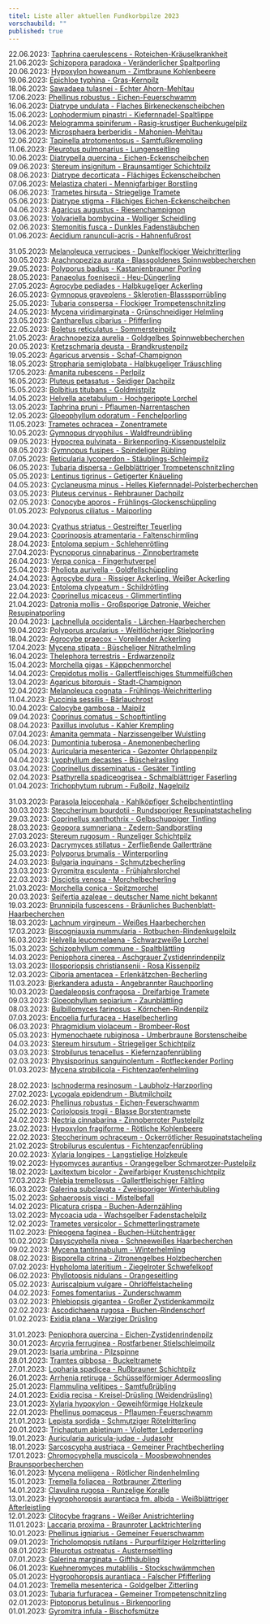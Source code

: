 ```yaml
---
titel: Liste aller aktuellen Fundkorbpilze 2023
vorschaubild: ""
published: true
---
```

22.06.2023: [Taphrina caerulescens - Roteichen-Kräuselkrankheit](/pilze/taphrina-caerulescens-roteichen-kräuselkrankheit)  
21.06.2023: [Schizopora paradoxa - Veränderlicher Spaltporling](/pilze/schizopora-paradoxa-veränderlicher-spaltporling)\
20.06.2023: [Hypoxylon howeanum - Zimtbraune Kohlenbeere](/hypoxylon-howeanum-zimtbraune-kohlenbeere)\
19.06.2023: [Epichloe typhina - Gras-Kernpilz](/pilze/epichloe-typhina-gras-kernpilz)\
18.06.2023: [Sawadaea tulasnei - Echter Ahorn-Mehltau](/pilze/sawadaea-tulasnei-echter-ahorn-mehltau)\
17.06.2023: [Phellinus robustus - Eichen-Feuerschwamm](/pilze/phellinus-robustus-eichen-feuerschwamm)\
16.06.2023: [Diatrype undulata - Flaches Birkeneckenscheibchen](/pilze/diatrype-undulata-flaches-birken-eckenscheibchen)\
15.06.2023: [Lophodermium pinastri - Kiefernnadel-Spaltlippe](/pilze/lophodermium-pinastri-kiefernnadel-spaltlippe)\
14.06.2023: [Melogramma spiniferum - Rasig-krustiger Buchenkugelpilz ](/pilze/melogramma-spiniferum-rasig-krustiger-buchenkugelpilz)\
13.06.2023: [Microsphaera berberidis - Mahonien-Mehltau](/pilze/microsphaera-berberidis-mahonien-mehltau)\
12.06.2023: [Tapinella atrotomentosus - Samtfußkrempling](/pilze/tapinella-atrotomentosa-samtfußkrempling)\
11.06.2023: [Pleurotus pulmonarius - Lungenseitling](/pilze/pleurotus-pulmonarius-lungenseitling-löffelseitling)\
10.06.2023: [Diatrypella quercina - Eichen-Eckenscheibchen](/pilze/diatrypella-quercina-eichen-eckenscheibchen)\
09.06.2023: [Stereum insignitum - Braunsamtiger Schichtpilz](/pilze/stereum-insignitum-braunsamtiger-schichtpilz-prächtiger-schichtpilz)\
08.06.2023: [Diatrype decorticata - Flächiges Eckenscheibchen](/pilze/diatrype-decorticata-flächiges-eckenscheibchen)\
07.06.2023: [Melastiza chateri - Mennigfarbiger Borstling](/pilze/melastiza-chateri-mennigfarbiger-borstling)\
06.06.2023: [Trametes hirsuta - Striegelige Tramete](/pilze/trametes-hirsuta-striegelige-tramete)\
05.06.2023: [Diatrype stigma - Flächiges Eichen-Eckenscheibchen](/pilze/diatrype-stigma-flächiges-eichen-eckenscheibchen)\
04.06.2023: [Agaricus augustus - Riesenchampignon](/pilze/agaricus-augustus-riesenchampignon)\
03.06.2023: [Volvariella bombycina - Wolliger Scheidling](/pilze/volvariella-bombycina-wolliger-scheidling)\
02.06.2023: [Stemonitis fusca - Dunkles Fadenstäubchen](/pilze/stemonitis-fusca-dunkles-fadenstäubchen)\
01.06.2023: [Aecidium ranunculi-acris - Hahnenfußrost](/pilze/aecidium-ranunculi-acris-hahnenfußrost)

31.05.2023: [Melanoleuca verrucipes - Dunkelflockiger Weichritterling](/pilze/melanoleuca-verrucipes-dunkelflockiger-weichritterling)\
30.05.2023: [Arachnopeziza aurata - Blassgoldenes Spinnwebbecherchen](/pilze/arachnopeziza-aurata-blassgoldenes-spinnwebbecherchen)\
29.05.2023: [Polyporus badius - Kastanienbrauner Porling](/pilze/polyporus-badius-kastanienbrauner-stielporling-schwarzroter-porling)\
28.05.2023: [Panaeolus foenisecii - Heu-Düngerling](/pilze/panaeolus-foenisecii-heu-düngerling)\
27.05.2023: [Agrocybe pediades - Halbkugeliger Ackerling](/pilze/agrocybe-pediades-halbkugeliger-ackerling)\
26.05.2023: [Gymnopus graveolens - Sklerotien-Blasssporrübling](/pilze/gymnopus-graveolens-sklerotien-blassporrübling)\
25.05.2023: [Tubaria conspersa - Flockiger Trompetenschnitzling](/pilze/tubaria-conspersa-flockiger-trompetenschnitzling)\
24.05.2023: [Mycena viridimarginata - Grünschneidiger Helmling](/pilze/mycena-viridimarginata-grünschneidiger-helmling)\
23.05.2023: [Cantharellus cibarius - Pfifferling](/pilze/cantharellus-cibarius-pfifferling)\
22.05.2023: [Boletus reticulatus - Sommersteinpilz](/pilze/boletus-reticulatus-sommersteinpilz)\
21.05.2023: [Arachnopeziza aurelia - Goldgelbes Spinnwebbecherchen](/pilze/arachnopeziza-aurelia-goldgelbes-spinnwebbecherchen)\
20.05.2023: [Kretzschmaria deusta - Brandkrustenpilz](/pilze/kretzschmaria-deusta-brandkrustenpilz)\
19.05.2023: [Agaricus arvensis - Schaf-Champignon](/pilze/agaricus-arvensis-schaf-champignon)\
18.05.2023: [Stropharia semiglobata - Halbkugeliger Träuschling](/pilze/stropharia-semiglobata-halbkugeliger-träuschling)\
17.05.2023: [Amanita rubescens - Perlpilz](/pilze/amanita-rubescens-perlpilz)\
16.05.2023: [Pluteus petasatus - Seidiger Dachpilz](/pilze/pluteus-petasatus-seidiger-dachpilz)\
15.05.2023: [Bolbitius titubans - Goldmistpilz](/pilze/bolbitius-titubans-goldmistpilz)\
14.05.2023: [Helvella acetabulum - Hochgerippte Lorchel](/pilze/helvella-acetabulum-hochgerippte-lorchel)\
13.05.2023: [Taphrina pruni - Pflaumen-Narrentaschen](/pilze/taphrina-pruni-pflaumen-narrentasche)\
12.05.2023: [Gloeophyllum odoratum - Fenchelporling](/pilze/gloeophyllum-odoratum-fenchelporling)\
11.05.2023: [Trametes ochracea - Zonentramete](/pilze/trametes-ochracea-ockertramete-zonentramete)\
10.05.2023: [Gymnopus dryophilus - Waldfreundrübling](/pilze/gymnopus-dryophilus-waldfreundrübling)\
09.05.2023: [Hypocrea pulvinata - Birkenporling-Kissenpustelpilz](/pilze/hypocrea-pulvinata-birkenporling-kissenpustelpilz)\
08.05.2023: [Gymnopus fusipes - Spindeliger Rübling](/pilze/gymnopus-fusipes-spindeliger-rübling)\
07.05.2023: [Reticularia lycoperdon - Stäublings-Schleimpilz](/pilze/reticularia-lycoperdon-stäublings-schleimpilz)\
06.05.2023: [Tubaria dispersa - Gelbblättriger Trompetenschnitzling](/pilze/tubaria-dispersa-gelbblättriger-trompetenschnitzling)\
05.05.2023: [Lentinus tigrinus - Getigerter Knäueling](/pilze/lentinus-tigrinus-getigerter-knäueling)\
04.05.2023: [Cyclaneusma minus - Helles Kiefernnadel-Polsterbecherchen](/pilze/cyclaneusma-minus-helles-kiefernnadel-polsterbecherchen)\
03.05.2023: [Pluteus cervinus - Rehbrauner Dachpilz](/pilze/pluteus-cervinus-rehbrauner-dachpilz)\
02.05.2023: [Conocybe aporos - Frühlings-Glockenschüppling](/pilze/conocybe-aporos-frühlings-glockenschüppling)\
01.05.2023: [Polyporus ciliatus - Maiporling](/pilze/polyporus-ciliatus-maiporling)

30.04.2023: [Cyathus striatus - Gestreifter Teuerling](/pilze/cyathus-striatus-gestreifter-teuerling)\
29.04.2023: [Coprinopsis atramentaria - Faltenschirmling](/pilze/coprinopsis-atramentaria-faltentintling)\
28.04.2023: [Entoloma sepium - Schlehenrötling](/pilze/entoloma-sepium-schlehenrötling)\
27.04.2023: [Pycnoporus cinnabarinus - Zinnobertramete](/pilze/pycnoporus-cinnabarinus-zinnoberrote-tramete)\
26.04.2023: [Verpa conica - Fingerhutverpel](/pilze/verpa-conica-fingerhutverpel)\
25.04.2023: [Pholiota aurivella - Goldfellschüppling](/pilze/pholiota-aurivella-goldfellschüppling)\
24.04.2023: [Agrocybe dura - Rissiger Ackerling, Weißer Ackerling](/pilze/agrocybe-dura-rissiger-ackerling-weißer-ackerling)\
23.04.2023: [Entoloma clypeatum - Schildrötling](/pilze/entoloma-clypeatum-schildrötling)\
22.04.2023: [Coprinellus micaceus - Glimmertintling](/pilze/coprinellus-micaceus-glimmertintling)\
21.04.2023: [Datronia mollis - Großsporige Datronie, Weicher Resupinatporling](/pilze/datronia-mollis-großsporige-datronie-weicher-resupinatporling)\
20.04.2023: [Lachnellula occidentalis - Lärchen-Haarbecherchen](/pilze/lachnellula-occidentalis-lärchen-haarbecherchen)\
19.04.2023: [Polyporus arcularius - Weitlöcheriger Stielporling](/pilze/polyporus-arcularius-weitlöcheriger-stielporling)\
18.04.2023: [Agrocybe praecox - Voreilender Ackerling](/pilze/agrocybe-praecox-voreilender-ackerling)\
17.04.2023: [Mycena stipata - Büscheliger Nitrathelmling](/pilze/mycena-stipata-büscheliger-nitrathelmling)\
16.04.2023: [Thelephora terrestris - Erdwarzenpilz](/pilze/thelephora-terrestris-erdwarzenpilz)\
15.04.2023: [Morchella gigas - Käppchenmorchel](/pilze/morchella-gigas-käppchenmorchel)\
14.04.2023: [Crepidotus mollis - Gallertfleischiges Stummelfüßchen](/pilze/crepidotus-mollis-gallertfleischiges-stummelfüßchen)\
13.04.2023: [Agaricus bitorquis - Stadt-Champignon](/pilze/agaricus-bitorquis-stadt-champignon)\
12.04.2023: [Melanoleuca cognata - Frühlings-Weichritterling](/pilze/melanoleuca-cognata-frühlings-weichritterling)\
11.04.2023: [Puccinia sessilis - Bärlauchrost](/pilze/puccinia-sessilis-bärlauchrost)\
10.04.2023: [Calocybe gambosa - Maipilz](/pilze/calocybe-gambosa-maipilz)\
09.04.2023: [Coprinus comatus - Schopftintling](/pilze/coprinus-comatus-schopftintling)\
08.04.2023: [Paxillus involutus - Kahler Krempling](/pilze/paxillus-involutus-kahler-krempling)\
07.04.2023: [Amanita gemmata - Narzissengelber Wulstling](/pilze/amanita-gemmata-narzissengelber-wulstling)\
06.04.2023: [Dumontinia tuberosa - Anemonenbecherling](/pilze/dumontinia-tuberosa-anemonenbecherling)\
05.04.2023: [Auricularia mesenterica - Gezonter Ohrlappenpilz](/pilze/auricularia-mesenterica-gezonter-ohrlappenpilz)\
04.04.2023: [Lyophyllum decastes - Büschelrasling](/pilze/lyophyllum-decastes-büschelrasling)\
03.04.2023: [Coprinellus disseminatus - Gesäter Tintling](/pilze/coprinellus-disseminatus-gesäter-tintling)\
02.04.2023: [Psathyrella spadiceogrisea - Schmalblättriger Faserling](/pilze/psathyrella-spadiceogrisea-schmalblättriger-faserling-früher-mürbling)\
01.04.2023: [Trichophytum rubrum - Fußpilz, Nagelpilz](/pilze/trichophytum-rubrum-fußpilz-nagelpilz)

31.03.2023: [Parasola leiocephala - Kahlköpfiger Scheibchentintling](/pilze/parasola-leiocephala-kahlköpfiger-scheibchentintling)\
30.03.2023: [Steccherinum bourdotii - Rundsporiger Resupinatstacheling](/pilze/steccherinum-bourdotii-rundsporiger-resupinatstacheling)\
29.03.2023: [Coprinellus xanthothrix - Gelbschuppiger Tintling](/pilze/coprinellus-xanthothrix-gelbschuppiger-tintling)\
28.03.2023: [Geopora sumneriana - Zedern-Sandborstling](/pilze/geopora-sumneriana-zedern-sandborstling)\
27.03.2023: [Stereum rugosum - Runzeliger Schichtpilz](/pilze/stereum-rugosum-runzeliger-schichtpilz)\
26.03.2023: [Dacrymyces stillatus - Zerfließende Gallertträne](/pilze/dacrymyces-stillatus-zerfließende-gallertträne)\
25.03.2023: [Polyporus brumalis - Winterporling](/pilze/polyporus-brumalis-winterporling)\
24.03.2023: [Bulgaria inquinans - Schmutzbecherling](/pilze/bulgaria-inquinans-schmutzbecherling)\
23.03.2023: [Gyromitra esculenta - Frühjahrslorchel](/pilze/gyromitra-esculenta-frühjahrslorchel)\
22.03.2023: [Disciotis venosa - Morchelbecherling](/pilze/disciotis-venosa-morchelbecherling)\
21.03.2023: [Morchella conica - Spitzmorchel](/pilze/morchella-conica-spitzmorchel)\
20.03.2023: [Seifertia azaleae - deutscher Name nicht bekannt](/pilze/seifertia-azaleae)\
19.03.2023: [Brunnipila fuscescens - Bräunliches Buchenblatt-Haarbecherchen](/pilze/brunnipila-fuscescens-bräunliches-buchenblatt-haarbecherchen)\
18.03.2023: [Lachnum virgineum - Weißes Haarbecherchen](/pilze/lachnum-virgineum-weißes-haarbecherchen)\
17.03.2023: [Biscogniauxia nummularia - Rotbuchen-Rindenkugelpilz](/pilze/biscogniauxia-nummularia-rotbuchen-rindenkugelpilz)\
16.03.2023: [Helvella leucomelaena - Schwarzweiße Lorchel](/pilze/helvella-leucomelaena-schwarzweiße-lorchel)\
15.03.2023: [Schizophyllum commune - Spaltblättling](/pilze/schizophyllum-commune-spaltblättling)\
14.03.2023: [Peniophora cinerea - Aschgrauer Zystidenrindenpilz](/pilze/peniophora-cinerea-aschgrauer-zystidenrindenpilz)\
13.03.2023: [Illosporiopsis christiansenii - Rosa Kissenpilz](/pilze/illosporiopsis-christiansenii-rosa-kissenpilz)\
12.03.2023: [Ciboria amentacea - Erlenkätzchen-Becherling](/pilze/ciboria-amentacea-erlenkätzchen-becherling)\
11.03.2023: [Bjerkandera adusta - Angebrannter Rauchporling](/pilze/bjerkandera-adusta-angebrannter-rauchporling)\
10.03.2023: [Daedaleopsis confragosa - Dreifarbige Tramete](/pilze/daedaleopsis-tricolor-dreifarbige-tramete)\
09.03.2023: [Gloeophyllum sepiarium - Zaunblättling](/pilze/gloeophyllum-sepiarium-zaunblättling)\
08.03.2023: [Bulbillomyces farinosus - Körnchen-Rindenpilz](/pilze/bulbillomyces-farinosus-körnchen-rindenpilz)\
07.03.2023: [Encoelia furfuracea - Haselbecherling](/pilze/encoelia-furfuracea-haselbecherling-kleiiger-büschelbecherling)\
06.03.2023: [Phragmidium violaceum - Brombeer-Rost](/pilze/phragmidium-violaceum-brombeer-rost)\
05.03.2023: [Hymenochaete rubiginosa - Umberbraune Borstenscheibe](/pilze/hymenochaete-rubiginosa-umberbraune-borstenscheibe)\
04.03.2023: [Stereum hirsutum - Striegeliger Schichtpilz](/pilze/stereum-hirsutum-striegeliger-schichtpilz)\
03.03.2023: [Strobilurus tenacellus - Kiefernzapfenrübling](/pilze/strobilurus-tenacellus-bitterer-kiefern-zapfenrübling)\
02.03.2023: [Physisporinus sanguinolentum - Rotfleckender Porling](/pilze/physisporinus-sanguinolentus-rotfleckender-porling)\
01.03.2023: [Mycena strobilicola - Fichtenzapfenhelmling](/pilze/mycena-strobilicola-fichtenzapfenhelmling)

28.02.2023: [Ischnoderma resinosum - Laubholz-Harzporling](/pilze/ischnoderma-resinosum-laubholz-harzporling)\
27.02.2023: [Lycogala epidendrum - Blutmilchpilz](/pilze/lycogala-epidendrum-blutmilchpilz)\
26.02.2023: [Phellinus robustus - Eichen-Feuerschwamm](/pilze/phellinus-robustus-eichen-feuerschwamm)\
25.02.2023: [Coriolopsis trogii - Blasse Borstentramete](/pilze/coriolopsis-trogii-blasse-borstentramete)\
24.02.2023: [Nectria cinnabarina - Zinnoberroter Pustelpilz](/pilze/nectria-cinnabarina-zinnoberroter-pustelpilz)\
23.02.2023: [Hypoxylon fragiforme - Rötliche Kohlenbeere](/pilze/hypoxylon-fragiforme-rötliche-kohlenbeere)\
22.02.2023: [Steccherinum ochraceum - Ockerrötlicher Resupinatstacheling](/pilze/steccherinum-ochraceum-ockerrötlicher-resupinatstacheling)\
21.02.2023: [Strobilurus esculentus - Fichtenzapfenrübling](/pilze/strobilurus-esculentus-fichtenzapfenrübling)\
20.02.2023: [Xylaria longipes - Langstielige Holzkeule](/pilze/xylaria-longipes-langstielige-holzkeule)\
19.02.2023: [Hypomyces aurantius - Orangegelber Schmarotzer-Pustelpilz](/pilze/hypomyces-aurantius-orangegelber-schmarotzer-pustelpilz)\
18.02.2023: [Laxitextum bicolor - Zweifarbiger Krustenschichtpilz](/pilze/laxitextum-bicolor-zweifarbiger-krustenschichtpilz)\
17.03.2023: [Phlebia tremellosus - Gallertfleischiger Fältling](/pilze/phlebia-tremellosa-gallertfleischiger-fältling)\
16.03.2023: [Galerina subclavata - Zweisporiger Winterhäubling](/pilze/galerina-subclavata-zweisporiger-winterhäubling)\
15.02.2023: [Sphaeropsis visci - Mistelbefall](/pilze/sphaeropsis-visci-mistelbefall)\
14.02.2023: [Plicatura crispa - Buchen-Adernzähling](/pilze/plicatura-crispa-buchen-adernzähling)\
13.02.2023: [Mycoacia uda - Wachsgelber Fadenstachelpilz](/pilze/mycoacia-uda-wachsgelber-fadenstachelpilz)\
12.02.2023: [Trametes versicolor - Schmetterlingstramete](/pilze/trametes-versicolor-schmetterlingstramete)\
11.02.2023: [Phleogena faginea - Buchen-Hütchenträger](/pilze/phleogena-faginea-buchen-hütchenträger)\
10.02.2023: [Dasyscyphella nivea - Schneeweißes Haarbecherchen](/pilze/dasyscyphella-nivea-schneeweißes-haarbecherchen)\
09.02.2023: [Mycena tantinnabulum - Winterhelmling](/pilze/mycena-tintinnabulum-winterhelmling)\
08.02.2023: [Bisporella citrina - Zitronengelbes Holzbecherchen](https://fundkorb.de/pilze/bisporella-citrina-zitronengelbes-haarbecherchen)\
07.02.2023: [Hypholoma lateritium - Ziegelroter Schwefelkopf](/pilze/hypholoma-lateritium-ziegelroter-schwefelkopf)\
06.02.2023: [Phyllotopsis nidulans - Orangeseitling](de/pilze/phyllotopsis-nidulans-orangeseitling)\
05.02.2023: [Auriscalpium vulgare - Ohrlöffelstacheling](/pilze/auriscalpium-vulgare-ohrlöffelstacheling)\
04.02.2023: [Fomes fomentarius - Zunderschwamm](/pilze/fomes-fomentarius-zunderschwamm)\
03.02.2023: [Phlebiopsis gigantea - Großer Zystidenkammpilz](/pilze/phlebiopsis-gigantea-großer-zystidenkammpilz)\
02.02.2023: [Ascodichaena rugosa - Buchen-Rindenschorf](/pilze/ascodichaena-rugosa-buchen-rindenschorf)\
01.02.2023: [Exidia plana - Warziger Drüsling](/pilze/exidia-plana-warziger-drüsling)

31.01.2023: [Peniophora quercina - Eichen-Zystidenrindenpilz](/pilze/peniophora-quercina-eichen-zystidenrindenpilz)\
30.01.2023: [Arcyria ferruginea - Rostfarbener Stielschleimpilz](/pilze/arcyria-ferruginea-rostfarbener-stielschleimpilz)\
29.01.2023: [Isaria umbrina - Pilzspinne](/pilze/isaria-umbrina-pilzspinne)\
28.01.2023: [Tramtes gibbosa - Buckeltramete](/pilze/trametes-gibbosa-buckeltramete)\
27.01.2023: [Lopharia spadicea - Rußbrauner Schichtpilz](/pilze/lopharia-spadicea-rußbrauner-schichtpilz)\
26.01.2023: [Arrhenia retiruga - Schüsselförmiger Adermoosling](/pilze/arrhenia-retiruga-schüsselförmiger-adermoosling)\
25.01.2023: [Flammulina velitipes - Samtfußrübling](/pilze/flammulina-velutipes-samtfußrübling)\
24.01.2023: [Exidia recisa - Kreisel-Drüsling (Weidendrüsling)](/pilze/exidia-recisa-kreisel-drüsling-weidendrüsling)\
23.01.2023: [Xylaria hypoxylon - Geweihförmige Holzkeule](/pilze/xylaria-hypoxylon-geweihförmige-holzkeule)\
22.01.2023: [Phellinus pomaceus - Pflaumen-Feuerschwamm](/pilze/phellinus-pomaceus-pflaumen-feuerschwamm)\
21.01.2023: [Lepista sordida - Schmutziger Rötelritterling](/pilze/lepista-sordida-schmutziger-rötelritterling)\
20.01.2023: [Trichaptum abietinum - Violetter Lederporling](/pilze/trichaptum-abietinum-violetter-lederporling-gemeiner-violettporling)\
19.01.2023: [Auricularia auricula-judae - Judasohr](/pilze/auricularia-auricula-judae-judasohr)\
18.01.2023: [Sarcoscypha austriaca - Gemeiner Prachtbecherling](/pilze/sarcoscypha-austriaca-gemeiner-prachtbecherling)\
17.01.2023: [Chromocyphella muscicola - Moosbewohnendes Braunsporbecherchen](/pilze/chromocyphella-muscicola-moosbewohnendes-braunsporbecherchen)\
16.01.2023: [Mycena meliigena - Rötlicher Rindenhelmling](/pilze/mycena-meliigena-rötlicher-rindenhelmling)\
15.01.2023: [Tremella foliacea - Rotbrauner Zitterling](/pilze/tremella-foliacea-rotbrauner-zitterlling)\
14.01.2023: [Clavulina rugosa - Runzelige Koralle](/pilze/clavulina-rugosa-runzelige-koralle)\
13.01.2023: [Hygrophoropsis aurantiaca fm. albida - Weißblättriger Afterleistling](/pilze/hygrophoropsis-aurantiaca-fm-albida-weißblättriger-afterleistling)\
12.01.2023: [Clitocybe fragrans - Weißer Anistrichterling](/pilze/clitocybe-fragrans-weißer-anistrichterling-dufttrichterling)\
11.01.2023: [Laccaria proxima - Braunroter Lacktrichterling](/pilze/laccaria-proxima-braunroter-lackpilz)\
10.01.2023: [Phellinus igniarius - Gemeiner Feuerschwamm](/pilze/phellinus-igniarius-gemeiner-feuerschwamm)\
09.01.2023: [Tricholomopsis rutilans - Purpurfilziger Holzritterling](/pilze/tricholomopsis-rutilans-purpurfilziger-holzritterling)\
08.01.2023: [Pleurotus ostreatus - Austernseitling](/pilze/pleurotus-ostreatus-austernseitling)\
07.01.2023: [Galerina marginata - Gifthäubling](/pilze/galerina-marginata-gifthäubling)\
06.01.2023: [Kuehneromyces mutablilis - Stockschwämmchen](/pilze/kuehneromyces-mutabilis-stockschwämmchen)\
05.01.2023: [Hygrophoropsis aurantiaca - Falscher Pfifferling](/pilze/hygrophoropsis-aurantiaca-falscher-pfifferling)\
04.01.2023: [Tremella mesenterica - Goldgelber Zitterling](/pilze/tremella-mesenterica-goldgelber-zitterling)\
03.01.2023: [Tubaria furfuracea - Gemeiner Trompetenschnitzling](/pilze/tubaria-furfuracea-gemeiner-trompetenschnitzling)\
02.01.2023: [Piptoporus betulinus - Birkenporling](/pilze/piptoporus-betulinus-birkenporling)\
01.01.2023: [Gyromitra infula - Bischofsmütze](/pilze/gyromitra-infula-bischofsmütze)